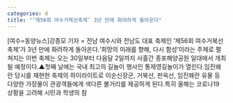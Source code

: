 ```yaml
---
categories: d
title: "‘제56회 여수거북선축제’ 3년 만에 화려하게 돌아온다"
---
```

[여수=동양뉴스]강종모 기자 = 전남 여수시와 전남도 대표 축제인 ‘제56회 여수거북선축제’가 3년 만에 화려하게 돌아온다.‘희망의 미래를 향해, 다시 함성’이라는 주제로 펼쳐지는 이번 축제는 오는 30일부터 다음달 2일까지 사흘간 종포해양공원 일대에서 개최될 예정이다.▲첫째 날에는 국내 최고의 길놀이 행사인 통제영길놀이가 열린다.임진왜란 당시를 재현한 축제의 하이라이트로 이순신장군, 거북선, 판옥선, 임진왜란 유물 등 다양한 가장물이 관광객들에게 색다른 볼거리를 제공하게 된다.특히 올해는 코로나19 상황을 고려해 시민과 학생의 참